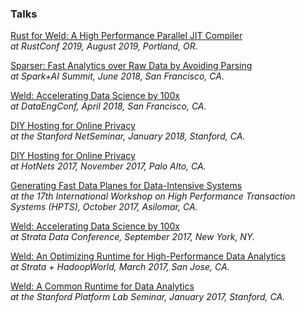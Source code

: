 ### Talks

[Rust for Weld: A High Performance Parallel JIT Compiler](https://www.youtube.com/watch?v=gr11KYrB78E)
<br>
_at RustConf 2019, August 2019, Portland, OR._

[Sparser: Fast Analytics over Raw Data by Avoiding Parsing](https://databricks.com/session/sparser-faster-parsing-of-unstructured-data-formats-in-apache-spark)
<br>
_at Spark+AI Summit, June 2018, San Francisco, CA._
<br>

[Weld: Accelerating Data Science by 100x](http://www.dataengconf.com/weld-accelerating-data-science-by-100x)
<br>
_at DataEngConf, April 2018, San Francisco, CA._
<br>

[DIY Hosting for Online Privacy](http://netseminar.stanford.edu/01_18_18.html)
<br>
_at the Stanford NetSeminar, January 2018, Stanford, CA._
<br>

[DIY Hosting for Online Privacy](https://conferences.sigcomm.org/hotnets/2017/program.html)
<br>
_at HotNets 2017, November 2017, Palo Alto, CA._
<br>

[Generating Fast Data Planes for Data-Intensive Systems](http://www.hpts.ws/papers/2017/fast-data-planes.pdf)
<br>
_at the 17th International Workshop on High Performance Transaction Systems (HPTS), October 2017, Asilomar, CA._
<br>

[Weld: Accelerating Data Science by 100x](https://conferences.oreilly.com/strata/strata-ny-2017/public/schedule/detail/60864)
<br>
_at Strata Data Conference, September 2017, New York, NY._
<br>

[Weld: An Optimizing Runtime for High-Performance Data Analytics](https://conferences.oreilly.com/strata/strata-ca-2017/public/schedule/detail/57646)
<br>
_at Strata + HadoopWorld, March 2017, San Jose, CA._
<br>

[Weld: A Common Runtime for Data Analytics](https://platformlab.stanford.edu/Seminar%20Talks/Shoumik_seminar.pdf)
<br>
_at the Stanford Platform Lab Seminar, January 2017, Stanford, CA._
<br>


